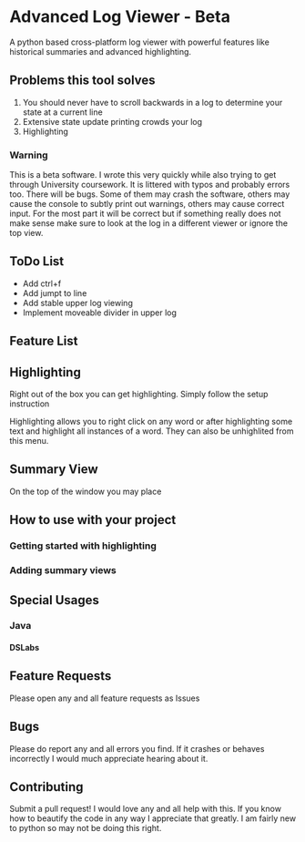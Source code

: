 # Advanced Log Viewer - Beta
A python based cross-platform log viewer with powerful features like historical summaries and advanced highlighting.

## Problems this tool solves
1. You should never have to scroll backwards in a log to determine your state at a current line
2. Extensive state update printing crowds your log
3. Highlighting

### Warning
This is a beta software. I wrote this very quickly while also trying to get through University coursework. It is littered with typos and probably errors too. There will be bugs. Some of them may crash the software, others may cause the console to subtly print out warnings, others may cause correct input. For the most part it will be correct but if something really does not make sense make sure to look at the log in a different viewer or ignore the top view.

## ToDo List
- Add ctrl+f
- Add jumpt to line
- Add stable upper log viewing
- Implement moveable divider in upper log

## Feature List

## Highlighting
Right out of the box you can get highlighting. Simply follow the setup instruction

Highlighting allows you to right click on any word or after highlighting some text and highlight all instances of a word. They can also be unhighlited from this menu.

## Summary View
On the top of the window you may place 

## How to use with your project

### Getting started with highlighting

### Adding summary views

## Special Usages
### Java

#### DSLabs

## Feature Requests
Please open any and all feature requests as Issues

## Bugs
Please do report any and all errors you find. If it crashes or behaves incorrectly I would much appreciate hearing about it.

## Contributing
Submit a pull request! I would love any and all help with this. If you know how to beautify the code in any way I appreciate that greatly. I am fairly new to python so may not be doing this right.
